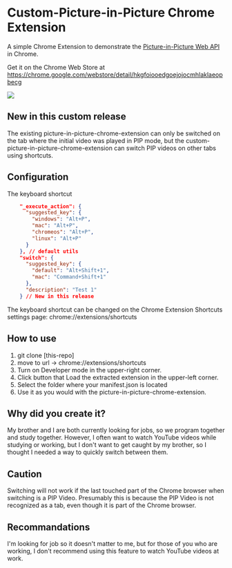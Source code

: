 # Custom-Picture-in-Picture Chrome Extension

A simple Chrome Extension to demonstrate the [Picture-in-Picture Web API](https://wicg.github.io/picture-in-picture/) in Chrome.

Get it on the Chrome Web Store at https://chrome.google.com/webstore/detail/hkgfoiooedgoejojocmhlaklaeopbecg

<img src="https://raw.githubusercontent.com/beaufortfrancois/picture-in-picture-chrome-extension/master/screenshot.png">

## New in this custom release

The existing picture-in-picture-chrome-extension can only be switched on the tab where the initial video was played in PIP mode, but the custom-picture-in-picture-chrome-extension can switch PIP videos on other tabs using shortcuts.

## Configuration

The keyboard shortcut

```json
    "_execute_action": {
      "suggested_key": {
        "windows": "Alt+P",
        "mac": "Alt+P",
        "chromeos": "Alt+P",
        "linux": "Alt+P"
      }
    }, // default utils
    "switch": {
      "suggested_key": {
        "default": "Alt+Shift+1",
        "mac": "Command+Shift+1"
      },
      "description": "Test 1"
    } // New in this release
```

The keyboard shortcut can be changed on the
Chrome Extension Shortcuts settings page:
chrome://extensions/shortcuts

## How to use

1. git clone [this-repo]
2. move to url -> chrome://extensions/shortcuts
3. Turn on Developer mode in the upper-right corner.
4. Click button that Load the extracted extension in the upper-left corner.
5. Select the folder where your manifest.json is located
6. Use it as you would with the picture-in-picture-chrome-extension.

## Why did you create it?

My brother and I are both currently looking for jobs, so we program together and study together. However, I often want to watch YouTube videos while studying or working, but I don't want to get caught by my brother, so I thought I needed a way to quickly switch between them.

## Caution

Switching will not work if the last touched part of the Chrome browser when switching is a PIP Video. Presumably this is because the PIP Video is not recognized as a tab, even though it is part of the Chrome browser.

## Recommandations

I'm looking for job so it doesn't matter to me, but for those of you who are working, I don't recommend using this feature to watch YouTube videos at work.
